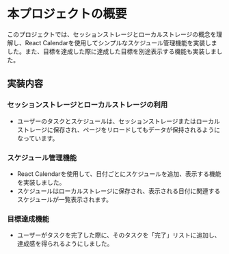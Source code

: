 
# 本プロジェクトの概要

このプロジェクトでは、セッションストレージとローカルストレージの概念を理解し、React Calendarを使用してシンプルなスケジュール管理機能を実装しました。また、目標を達成した際に達成した目標を別途表示する機能も実装しました。

## 実装内容

### セッションストレージとローカルストレージの利用
- ユーザーのタスクとスケジュールは、セッションストレージまたはローカルストレージに保存され、ページをリロードしてもデータが保持されるようになっています。

### スケジュール管理機能
- React Calendarを使用して、日付ごとにスケジュールを追加、表示する機能を実装しました。
- スケジュールはローカルストレージに保存され、表示される日付に関連するスケジュールが一覧表示されます。

### 目標達成機能
- ユーザーがタスクを完了した際に、そのタスクを「完了」リストに追加し、達成感を得られるようにしました。

